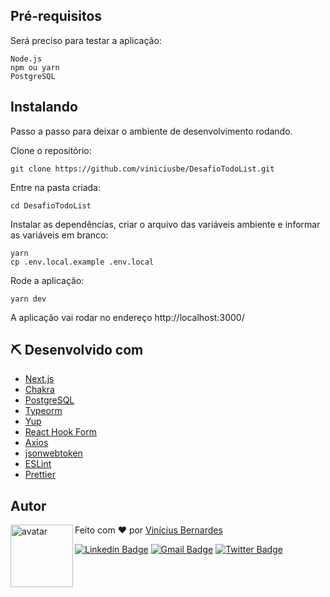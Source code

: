 ## Pré-requisitos

Será preciso para testar a aplicação:

```
Node.js
npm ou yarn
PostgreSQL
```

## Instalando

Passo a passo para deixar o ambiente de desenvolvimento rodando.

Clone o repositório:

```
git clone https://github.com/viniciusbe/DesafioTodoList.git
```

Entre na pasta criada:

```
cd DesafioTodoList
```

Instalar as dependências, criar o arquivo das variáveis ambiente e informar as variáveis em branco:

```
yarn
cp .env.local.example .env.local
```

Rode a aplicação:

```
yarn dev
```

A aplicação vai rodar no endereço http://localhost:3000/


## ⛏️ Desenvolvido com

- [Next.js](https://nextjs.org/)
- [Chakra](https://chakra-ui.com/)
- [PostgreSQL](https://www.postgresql.org/)
- [Typeorm](https://typeorm.io/#/)
- [Yup](https://github.com/jquense/yup)
- [React Hook Form](https://react-hook-form.com/)
- [Axios](https://github.com/axios/axios)
- [jsonwebtoken](https://www.npmjs.com/package/jsonwebtoken)
- [ESLint](https://eslint.org/)
- [Prettier](https://prettier.io/)

## Autor

<a href="https://github.com/viniciusbe">
  
 <img align="left" width="100" height="100" src="https://avatars.githubusercontent.com/u/61849613?s=460&u=246f8dbe8afcc6dec5999d2a6243121bcd4922be&v=4" alt="avatar"/>

</a>

Feito com ❤ por [Vinícius Bernardes](https://github.com/viniciusbe)

[![Linkedin Badge](https://img.shields.io/badge/-LinkedIn-blue?style=flat-square&logo=Linkedin&logoColor=white)](https://www.linkedin.com/in/vinicius-bernardes-santos/)
[![Gmail Badge](https://img.shields.io/badge/-vinicius@vibesa.online-d14836?style=flat-square&logo=Gmail&logoColor=white)](mailto:vinicius@vibesa.online)
[![Twitter Badge](https://img.shields.io/twitter/url?label=Twitter&style=social&url=https%3A%2F%2Ftwitter.com%2FViniciusbern7)](https://twitter.com/Viniciusbern7)
